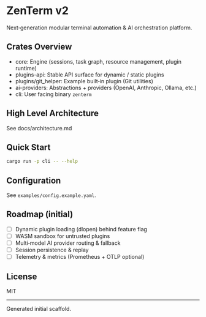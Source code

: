 # ZenTerm v2

Next‑generation modular terminal automation & AI orchestration platform.

## Crates Overview
- core: Engine (sessions, task graph, resource management, plugin runtime)
- plugins-api: Stable API surface for dynamic / static plugins
- plugins/git_helper: Example built‑in plugin (Git utilities)
- ai-providers: Abstractions + providers (OpenAI, Anthropic, Ollama, etc.)
- cli: User facing binary `zenterm`

## High Level Architecture
See docs/architecture.md

## Quick Start
```bash
cargo run -p cli -- --help
```

## Configuration
See `examples/config.example.yaml`.

## Roadmap (initial)
- [ ] Dynamic plugin loading (dlopen) behind feature flag
- [ ] WASM sandbox for untrusted plugins
- [ ] Multi‑model AI provider routing & fallback
- [ ] Session persistence & replay
- [ ] Telemetry & metrics (Prometheus + OTLP optional)

## License
MIT

---
Generated initial scaffold.